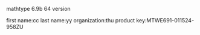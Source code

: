 mathtype 6.9b 64 version

first name:cc
last name:yy
organization:thu
product key:MTWE691-011524-958ZU
